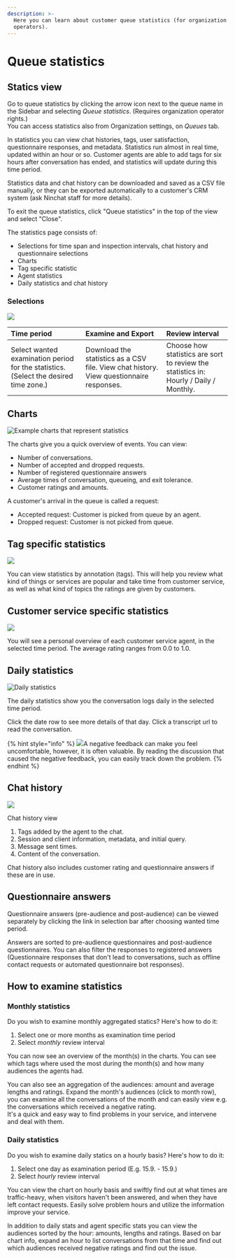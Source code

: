 ```yaml
---
description: >-
  Here you can learn about customer queue statistics (for organization
  operators).
---
```


# Queue statistics

## Statics view

Go to queue statistics by clicking the arrow icon next to the queue name in the Sidebar and selecting _Queue statistics_. \(Requires organization operator rights.\)  
You can access statistics also from Organization settings, on _Queues_ tab.

In statistics you can view chat histories, tags, user satisfaction, questionnaire responses, and metadata. Statistics run almost in real time, updated within an hour or so. Customer agents are able to add tags for six hours after conversation has ended, and statistics will update during this time period.

Statistics data and chat history can be downloaded and saved as a CSV file manually, or they can be exported automatically to a customer's CRM system \(ask Ninchat staff for more details\).

To exit the queue statistics, click "Queue statistics" in the top of the view and select "Close".

The statistics page consists of:

* Selections for time span and inspection intervals, chat history and questionnaire selections
* Charts
* Tag specific statistic
* Agent statistics
* Daily statistics and chat history

### Selections

![](../.gitbook/assets/stats-bar.png)

| Time period | Examine and Export | Review interval |
| :--- | :--- | :--- |
| Select wanted examination period for the statistics. \(Select the desired time zone.\) | Download the statistics as a CSV file. View chat history. View questionnaire responses. | Choose how statistics are sort to review the statistics in: Hourly / Daily / Monthly. |

## Charts

![Example charts that represent statistics](../.gitbook/assets/stats3%20%283%29.png)

The charts give you a quick overview of events. You can view:

* Number of conversations.
* Number of accepted and dropped requests.
* Number of registered questionnaire answers
* Average times of conversation, queueing, and exit tolerance.
* Customer ratings and amounts.

A customer's arrival in the queue is called a request:

* Accepted request: Customer is picked from queue by an agent.
* Dropped request: Customer is not picked from queue.

## Tag specific statistics <a id="merkintakohtaiset-tilastot"></a>

![](../.gitbook/assets/stats-tags%20%281%29.png)

You can view statistics by annotation \(tags\). This will help you review what kind of things or services are popular and take time from customer service, as well as what kind of topics the ratings are given by customers.

## Customer service specific statistics

![](../.gitbook/assets/stats4.png)

You will see a personal overview of each customer service agent, in the selected time period. The average rating ranges from 0.0 to 1.0.

## Daily statistics

![Daily statistics](../.gitbook/assets/stats-daily.png)

The daily statistics show you the conversation logs daily in the selected time period.  
  
Click the date row to see more details of that day. Click a transcript url to read the conversation.

{% hint style="info" %}
![](../.gitbook/assets/rating--1.png)A negative feedback can make you feel uncomfortable, however, it is often valuable. By reading the discussion that caused the negative feedback, you can easily track down the problem.
{% endhint %}

##  Chat history

![](../.gitbook/assets/queue-stats-2-1.png)

Chat history view

1. Tags added by the agent to the chat.
2. Session and client information, metadata, and initial query.
3. Message sent times.
4. Content of the conversation.

Chat history also includes customer rating and questionnaire answers if these are in use.

## Questionnaire answers

Questionnaire answers \(pre-audience and post-audience\) can be viewed separately by clicking the link in selection bar after choosing wanted time period.

Answers are sorted to pre-audience questionnaires and post-audience questionnaires. You can also filter the responses to registered answers \(Questionnaire responses that don't lead to conversations, such as offline contact requests or automated questionnaire bot responses\).

## How to examine statistics

### Monthly statistics

Do you wish to examine monthly aggregated statics? Here's how to do it:

1. Select one or more months as examination time period
2. Select _monthly_ review interval 

You can now see an overview of the month\(s\) in the charts. You can see which tags where used the most during the month\(s\) and how many audiences the agents had.

You can also see an aggregation of the audiences: amount and average lengths and ratings. Expand the month's audiences \(click to month row\), you can examine all the conversations of the month and can easily view e.g. the conversations which received a negative rating.   
It's a quick and easy way to find problems in your service, and intervene and deal with them.

### Daily statistics

Do you wish to examine daily statics on a hourly basis? Here's how to do it:

1. Select one day as examination period \(E.g. 15.9. - 15.9.\)
2. Select _hourly_ review interval

You can view the chart on hourly basis and swiftly find out at what times are traffic-heavy, when visitors haven't been answered, and when they have left contact requests. Easily solve problem hours and utilize the information improve your service.

In addition to daily stats and agent specific stats you can view the audiences sorted by the hour: amounts, lengths and ratings. Based on bar chart info, expand an hour to list conversations from that time and find out which audiences received negative ratings and find out the issue.

